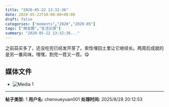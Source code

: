 ```yaml
---
title: "2020-05-22 13:32:36"
date: 2020-05-22T10:00:00+08:00
draft: false
categories: ["moments","2020","2020-05"]
tags: ["朋友圈","生活记录"]
summary: "2020-05-22 13:32:36..."
---
```


之前蒜买多了，还没吃完已经发开芽了。索性埋回土里让它继续长。两周后成就的是另一番风味。嘿嘿，割完一茬又一茬。😋

## 媒体文件

- ![Media 1](/Moments/photos/2020-05-22/202005221332360.jpg)

---

**帖子类型:** 1
**用户名:** chenxueyuan001
**处理时间:** 2025/8/28 20:12:53